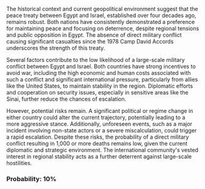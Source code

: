The historical context and current geopolitical environment suggest that the peace treaty between Egypt and Israel, established over four decades ago, remains robust. Both nations have consistently demonstrated a preference for maintaining peace and focusing on deterrence, despite regional tensions and public opposition in Egypt. The absence of direct military conflict causing significant casualties since the 1978 Camp David Accords underscores the strength of this treaty.

Several factors contribute to the low likelihood of a large-scale military conflict between Egypt and Israel. Both countries have strong incentives to avoid war, including the high economic and human costs associated with such a conflict and significant international pressure, particularly from allies like the United States, to maintain stability in the region. Diplomatic efforts and cooperation on security issues, especially in sensitive areas like the Sinai, further reduce the chances of escalation.

However, potential risks remain. A significant political or regime change in either country could alter the current trajectory, potentially leading to a more aggressive stance. Additionally, unforeseen events, such as a major incident involving non-state actors or a severe miscalculation, could trigger a rapid escalation. Despite these risks, the probability of a direct military conflict resulting in 1,000 or more deaths remains low, given the current diplomatic and strategic environment. The international community's vested interest in regional stability acts as a further deterrent against large-scale hostilities.

### Probability: 10%